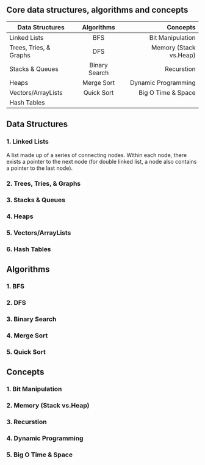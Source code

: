 ## Core data structures, algorithms and concepts 

| Data Structures| Algorithms   | Concepts|
| ------------- |:-------------:| -----:|
| Linked Lists      | BFS | Bit Manipulation |
| Trees, Tries, & Graphs      | DFS     |   Memory (Stack vs.Heap) |
| Stacks & Queues | Binary Search      |   Recurstion |
| Heaps| Merge Sort|Dynamic Programming|
|Vectors/ArrayLists|Quick Sort|Big O Time & Space|
|Hash Tables


## Data Structures
### 1. Linked Lists
A list made up of a series of connecting nodes. Within each node, there exists a pointer to the next node (for double linked list, a node also contains a pointer to the last node). 
### 2. Trees, Tries, & Graphs
### 3. Stacks & Queues
### 4. Heaps
### 5. Vectors/ArrayLists
### 6. Hash Tables 

## Algorithms
### 1. BFS
### 2. DFS 
### 3. Binary Search
### 4. Merge Sort
### 5. Quick Sort

## Concepts
### 1. Bit Manipulation 
### 2. Memory (Stack vs.Heap) 
### 3. Recurstion
### 4. Dynamic Programming
### 5. Big O Time & Space
